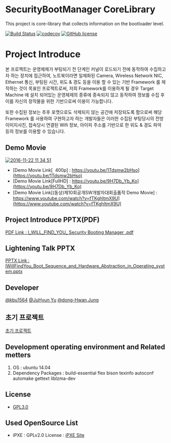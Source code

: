 SecurityBootManager CoreLibrary
===================

This project is core-library that collects information on the bootloader level.

[![Build Status](https://travis-ci.org/IWillFindYou/SecurityBootManager.svg)](https://travis-ci.org/IWillFindYou/SecurityBootManager)
[![codecov](https://codecov.io/gh/IWillFindYou/SecurityBootManager/branch/develop/graph/badge.svg)](https://codecov.io/gh/IWillFindYou/SecurityBootManager)
[![GitHub license](https://img.shields.io/badge/license-GPLv3-blue.svg)](https://raw.githubusercontent.com/IWillFindYou/SecurityBootManager/develop/LICENSE)

Project Introduce
===================
본 프로젝트는 운영체제가 부팅되기 전 단계인 커널이 로드되기 전에 동작하여 수집하고자 하는 장치에 접근하여, 노트북이라면 일체화된 Camera, Wireless Network NIC, Ethernet 통신, 부팅된 시간, 위도 & 경도 등을 이용 할 수 있는 기반 Framework 를 제작하는 것이 목표인 프로젝트로써, 저희 Framework를 이용하게 될 경우 Target Machine 에 설치 되어있는 운영체제의 종류에 종속되지 않고 동작하여 정보를 수집 후 이를 자신의 창작물을 위한 기반으로써 이용이 가능합니다.

또한 수집된 정보는 추후 포맷으로도 삭제되지 않는 공간에 저장되도록 함으로써 해당 Framework 를 사용하여 구현하고자 하는 개발자들은 이러한 수집된 부팅당시의 전방 이미지사진, 접속당시 연결된 Wifi 정보, 아이피 주소를 기반으로 한 위도 & 경도 파악 등의 정보를 이용할 수 있습니다.

## Demo Movie
[![2016-11-22 11 34 51](https://cloud.githubusercontent.com/assets/7445459/20527624/6c8fddb2-b10c-11e6-8f5e-35b53969d4ff.png)](https://www.youtube.com/watch?v=fTKghltmX9U)
- [Demo Movie Link[&nbsp;&nbsp;400p] : https://youtu.be/1Tdsmw2bHso](https://youtu.be/1Tdsmw2bHso)
- [Demo Movie Link[FullHD] : https://youtu.be/9H7Db_Yb_Ko](https://youtu.be/9H7Db_Yb_Ko)
- [Demo Movie Link[(동상)제10회공개SW개발자대회출품작 Demo Movie] : https://www.youtube.com/watch?v=fTKghltmX9U](https://www.youtube.com/watch?v=fTKghltmX9U)

## Project Introduce PPTX(PDF)
[PDF Link : I_WILL_FIND_YOU_ Security Booting Manager .pdf](https://github.com/IWillFindYou/SecurityBootManager/files/79895/I_WILL_FIND_YOU_.Security.Booting.Manager.pdf)

## Lightening Talk PPTX 
[PPTX Link : IWillFindYou_Boot_Sequence_and_Hardware_Abstraction_in_Operating_system.pptx](https://github.com/IWillFindYou/SecurityBootManager/files/116922/IWillFindYou_Boot_Sequence_and_Hardware_Abstraction_in_Operating_system.pptx)

## Developer
[@kbu1564](https://github.com/kbu1564)
[@JuHyun Yu](https://github.com/formfoxk)
[@dong-Hwan,Jung](https://github.com/tyburn117)

## 초기 프로젝트
[초기 프로젝트](https://github.com/kbu1564/SecurityBootLoader)
 
## Development operating environment and Related metters
1. OS : ubuntu 14.04
2. Dependency Packages : build-essential flex bison texinfo autoconf automake gettext liblzma-dev
  
## License
- [GPL3.0](https://github.com/IWillFindYou/SecurityBootManager/blob/develop/LICENSE)

## Used OpenSource List
- iPXE : GPLv2.0 License : [iPXE Site](http://ipxe.org/)
